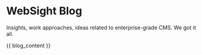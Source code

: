 # WebSight Blog
Insights, work approaches, ideas related to enterprise-grade CMS. We got it all.

{{ blog_content }}
